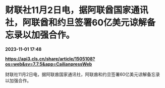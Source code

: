 # 财联社11月2日电，据阿联酋国家通讯社，阿联酋和约旦签署60亿美元谅解备忘录以加强合作。

**2023-11-01 17:48**

**https://api3.cls.cn/share/article/1505108?os=web&sv=7.7.5&app=CailianpressWeb**

财联社11月2日电，据阿联酋国家通讯社，阿联酋和约旦签署60亿美元谅解备忘录以加强合作。
